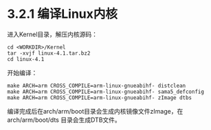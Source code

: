 # 3.2.1 编译Linux内核

进入Kernel目录，解压内核源码：

    cd <WORKDIR>/Kernel
    tar -xvjf linux-4.1.tar.bz2
    cd linux-4.1

开始编译：

    make ARCH=arm CROSS_COMPILE=arm-linux-gnueabihf- distclean 
    make ARCH=arm CROSS_COMPILE=arm-linux-gnueabihf- sama5_defconfig
    make ARCH=arm CROSS_COMPILE=arm-linux-gnueabihf- zImage dtbs

编译完成后在arch/arm/boot目录会生成内核镜像文件zImage，在arch/arm/boot/dts 目录会生成DTB文件。

